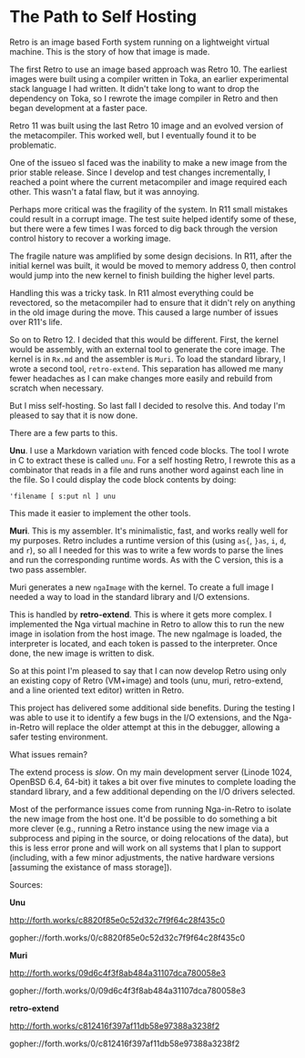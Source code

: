 # The Path to Self Hosting

Retro is an image based Forth system running on a lightweight
virtual machine. This is the story of how that image is made.

The first Retro to use an image based approach was Retro 10.
The earliest images were built using a compiler written in
Toka, an earlier experimental stack language I had written.
It didn't take long to want to drop the dependency on Toka,
so I rewrote the image compiler in Retro and then began
development at a faster pace.

Retro 11 was built using the last Retro 10 image and an
evolved version of the metacompiler. This worked well, but
I eventually found it to be problematic.

One of the issueo sI faced was the inability to make a new
image from the prior stable release. Since I develop and
test changes incrementally, I reached a point where the
current metacompiler and image required each other. This
wasn't a fatal flaw, but it was annoying.

Perhaps more critical was the fragility of the system. In
R11 small mistakes could result in a corrupt image. The test
suite helped identify some of these, but there were a few
times I was forced to dig back through the version control
history to recover a working image.

The fragile nature was amplified by some design decisions.
In R11, after the initial kernel was built, it would be
moved to memory address 0, then control would jump into the
new kernel to finish building the higher level parts.

Handling this was a tricky task. In R11 almost everything
could be revectored, so the metacompiler had to ensure that
it didn't rely on anything in the old image during the move.
This caused a large number of issues over R11's life.

So on to Retro 12. I decided that this would be different.
First, the kernel would be assembly, with an external tool
to generate the core image. The kernel is in `Rx.md` and the
assembler is `Muri`. To load the standard library, I wrote a
second tool, `retro-extend`. This separation has allowed me
many fewer headaches as I can make changes more easily and
rebuild from scratch when necessary.

But I miss self-hosting. So last fall I decided to resolve
this. And today I'm pleased to say that it is now done.

There are a few parts to this.

**Unu**. I use a Markdown variation with fenced code blocks.
The tool I wrote in C to extract these is called `unu`. For
a self hosting Retro, I rewrote this as a combinator that
reads in a file and runs another word against each line in the
file. So I could display the code block contents by doing:

    'filename [ s:put nl ] unu

This made it easier to implement the other tools.

**Muri**. This is my assembler. It's minimalistic, fast, and
works really well for my purposes. Retro includes a runtime
version of this (using `as{`, `}as`, `i`, `d`, and `r`), so
all I needed for this was to write a few words to parse the
lines and run the corresponding runtime words. As with the C
version, this is a two pass assembler.

Muri generates a new `ngaImage` with the kernel. To create a
full image I needed a way to load in the standard library and
I/O extensions.

This is handled by **retro-extend**. This is where it gets
more complex. I implemented the Nga virtual machine in Retro
to allow this to run the new image in isolation from the
host image. The new ngaImage is loaded, the interpreter is
located, and each token is passed to the interpreter. Once
done, the new image is written to disk.

So at this point I'm pleased to say that I can now develop
Retro using only an existing copy of Retro (VM+image) and
tools (unu, muri, retro-extend, and a line oriented text
editor) written in Retro.

This project has delivered some additional side benefits.
During the testing I was able to use it to identify a few
bugs in the I/O extensions, and the Nga-in-Retro will replace
the older attempt at this in the debugger, allowing a safer
testing environment.

What issues remain?

The extend process is *slow*. On my main development server
(Linode 1024, OpenBSD 6.4, 64-bit) it takes a bit over five
minutes to complete loading the standard library, and a few
additional depending on the I/O drivers selected.

Most of the performance issues come from running Nga-in-Retro
to isolate the new image from the host one. It'd be possible
to do something a bit more clever (e.g., running a Retro
instance using the new image via a subprocess and piping in
the source, or doing relocations of the data), but this is
less error prone and will work on all systems that I plan to
support (including, with a few minor adjustments, the native
hardware versions [assuming the existance of mass storage]).

Sources:

**Unu**

http://forth.works/c8820f85e0c52d32c7f9f64c28f435c0

gopher://forth.works/0/c8820f85e0c52d32c7f9f64c28f435c0

**Muri**

http://forth.works/09d6c4f3f8ab484a31107dca780058e3

gopher://forth.works/0/09d6c4f3f8ab484a31107dca780058e3

**retro-extend**

http://forth.works/c812416f397af11db58e97388a3238f2

gopher://forth.works/0/c812416f397af11db58e97388a3238f2

